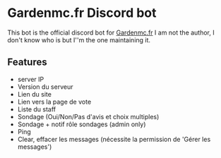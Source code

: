 # Gardenmc.fr Discord bot

This bot is the official discord bot for [Gardenmc.fr](https://gardenmc.fr) I am not the author, I don't know who is but I''m the one maintaining it.


## Features
- server IP
- Version du serveur
- Lien du site
- Lien vers la page de vote
- Liste du staff
- Sondage (Oui/Non/Pas d'avis et choix multiples)
- Sondage + notif rôle sondages (admin only)
- Ping
- Clear, effacer les messages (nécessite la permission de 'Gérer les messages')
